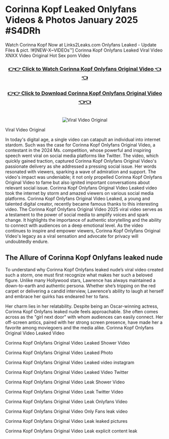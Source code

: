 # Corinna Kopf Leaked Onlyfans Videos & Photos January 2025 #S4DRh

Watch Corinna Kopf Now at Links2Leaks.com Onlyfans Leaked - Update Files & pict. !#[NEW-X~VIDEOs™] Corinna Kopf Onlyfans Leaked Viral Video XNXX Video Original Hot Sex porn Video
<br>
<div align="center">
<h3><a href="https://links2leaks.com/corinnakopf" rel="nofollow">👉👉 Click to Watch Corinna Kopf Onlyfans Original Video 👈👈</a></h3>
<h3><a href="https://links2leaks.com/corinnakopf" rel="nofollow">👉👉 Click to Download Corinna Kopf Onlyfans Original Video 👈👈</a></h3>
<br>
<a href="https://links2leaks.com/corinnakopf" rel="nofollow"><img src="https://i.ibb.co/Gkj2r4b/banner.png" alt="Viral Video Original" style="max-width: 100%; display: inline-block;" data-target="animated-image.originalImage"></a>
</div>

Viral Video Original

In today's digital age, a single video can catapult an individual into internet stardom. Such was the case for Corinna Kopf Onlyfans Original Video, a contestant in the 2024 Ms. competition, whose powerful and inspiring speech went viral on social media platforms like Twitter.
The video, which quickly gained traction, captured Corinna Kopf Onlyfans Original Video's passionate delivery as she addressed a pressing social issue. Her words resonated with viewers, sparking a wave of admiration and support. The video's impact was undeniable; it not only propelled Corinna Kopf Onlyfans Original Video to fame but also ignited important conversations about relevant social issue.
Corinna Kopf Onlyfans Original Video Leaked video took the internet by storm and amazed viewers on various social media platforms. Corinna Kopf Onlyfans Original Video Leaked, a young and talented digital creator, recently became famous thanks to this interesting video.
The Corinna Kopf Onlyfans Original Video 2025 viral video serves as a testament to the power of social media to amplify voices and spark change. It highlights the importance of authentic storytelling and the ability to connect with audiences on a deep emotional level. As the video continues to inspire and empower viewers, Corinna Kopf Onlyfans Original Video's legacy as a viral sensation and advocate for privacy will undoubtedly endure.

<h2>The Allure of Corinna Kopf Onlyfans leaked nude</h2>


To understand why Corinna Kopf Onlyfans leaked nude’s viral video created such a storm, one must first recognize what makes her such a beloved figure. Unlike many Hollywood stars, Lawrence has always maintained a down-to-earth and authentic persona. Whether she’s tripping on the red carpet or delivering a candid interview, Lawrence’s ability to laugh at herself and embrace her quirks has endeared her to fans.

Her charm lies in her relatability. Despite being an Oscar-winning actress, Corinna Kopf Onlyfans leaked nude feels approachable. She often comes across as the "girl next door" with whom audiences can easily connect. Her off-screen antics, paired with her strong screen presence, have made her a favorite among moviegoers and the media alike.
Corinna Kopf Onlyfans Original Video Leaked Video

Corinna Kopf Onlyfans Original Video Leaked Shower Video

Corinna Kopf Onlyfans Original Video Leaked Photo

Corinna Kopf Onlyfans Original Video Leaked video instagram

Corinna Kopf Onlyfans Original Video Leaked Video Twitter

Corinna Kopf Onlyfans Original Video Leak Shower Video

Corinna Kopf Onlyfans Original Video Leak Twitter Video

Corinna Kopf Onlyfans Original Video Leak Onlyfans Video

Corinna Kopf Onlyfans Original Video Only Fans leak video

Corinna Kopf Onlyfans Original Video Leak leaked pictures

Corinna Kopf Onlyfans Original Video Leak explicit content leak